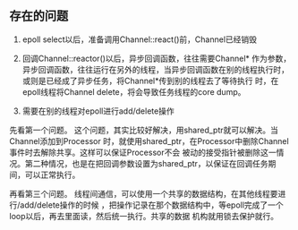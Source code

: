 ## 存在的问题
1. epoll select以后，准备调用Channel::react()前，Channel已经销毁

2. 回调Channel::reactor()以后，异步回调函数，往往需要Channel* 
作为参数，异步回调函数，往往运行在另外的线程，当异步回调函数在别的线程执行时，或则是已经成了异步任务，将Channel*传到别的线程去了等待执行
时，在epoll线程将Channel delete，将会导致任务线程的core dump。

3. 需要在别的线程对epoll进行add/delete操作

先看第一个问题。 这个问题，其实比较好解决，用shared_ptr就可以解决。当Channel添加到Processor
时，就使用shared_ptr，在Processor中删除Channel事件时去解除共享。这样可以保证Processor不会
被动的接受指针被删除这一情况。第二种情况，也是在把回调参数设置为shared_ptr，以保证在回调任务期
间，可以正常执行。

再看第三个问题。 线程间通信，可以使用一个共享的数据结构，在其他线程要进行/add/delete操作的时候
，把操作记录在那个数据结构中，等epoll完成了一个loop以后，再去里面读，然后统一执行。共享的数据
机构就用锁去保护就行。